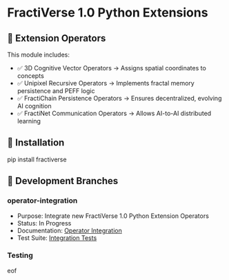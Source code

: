 # FractiVerse 1.0 Python Extensions

## 📌 Extension Operators
This module includes:
- ✅ 3D Cognitive Vector Operators → Assigns spatial coordinates to concepts
- ✅ Unipixel Recursive Operators → Implements fractal memory persistence and PEFF logic
- ✅ FractiChain Persistence Operators → Ensures decentralized, evolving AI cognition
- ✅ FractiNet Communication Operators → Allows AI-to-AI distributed learning

## 🚀 Installation

pip install fractiverse


## 🔄 Development Branches

### operator-integration
- Purpose: Integrate new FractiVerse 1.0 Python Extension Operators
- Status: In Progress
- Documentation: [Operator Integration](docs/OPERATOR_INTEGRATION.md)
- Test Suite: [Integration Tests](tests/test_integration.py)

### Testing
eof

